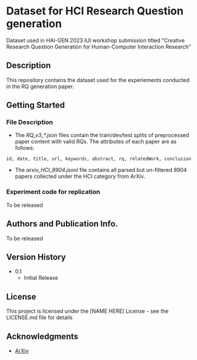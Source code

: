 # Dataset for HCI Research Question generation

Dataset used in HAI-GEN 2023 IUI workshop submission titled "Creative Research Question Generation for Human-Computer Interaction Research"

## Description

This repository contains the dataset used for the experiements conducted in the RQ generation paper. 

## Getting Started

### File Description

* The *RQ_v3_\*.json* files contain the train/dev/test splits of preprocessed paper content with valid RQs. The attributes of each paper are as follows: 
```
id, date, title, url, keywords, abstract, rq, relatedWork, conclusion
```
* The *arxiv_HCI_8904.jsonl* file contains all parsed but un-filtered 8904 papers collected under the HCI category from ArXiv. 

### Experiment code for replication 
To be released


## Authors and Publication Info.
To be released



## Version History

* 0.1
    * Initial Release

## License

This project is licensed under the [NAME HERE] License - see the LICENSE.md file for details

## Acknowledgments


* [ArXiv](https://arxiv.org/)
